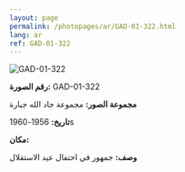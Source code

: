 ```yaml
---
layout: page
permalink: /photopages/ar/GAD-01-322.html
lang: ar
ref: GAD-01-322
---
```


![GAD-01-322](/smallimages/GAD-01-322-600.jpg)

**رقم الصورة:** GAD-01-322

**مجموعة الصور:** مجموعة جاد الله جبارة

**تاريخ:** 1956-1960s

**مكان:**

**وصف:** جمهور في احتفال عيد الاستقلال
